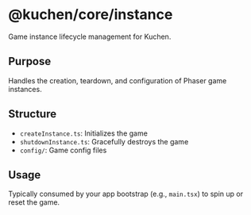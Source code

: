 # @kuchen/core/instance

Game instance lifecycle management for Kuchen.

## Purpose

Handles the creation, teardown, and configuration of Phaser game instances.

## Structure

- `createInstance.ts`: Initializes the game
- `shutdownInstance.ts`: Gracefully destroys the game
- `config/`: Game config files

## Usage

Typically consumed by your app bootstrap (e.g., `main.tsx`) to spin up or reset the game.
